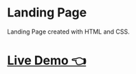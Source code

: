 # Landing Page
Landing Page created with HTML and CSS.
# <a href="https://stephenwiafe.github.io/landing-page/">Live Demo 👈</a>
